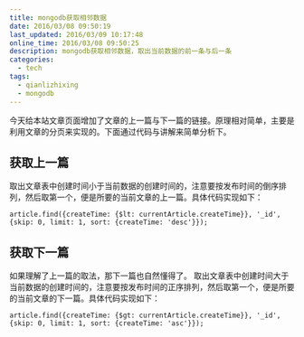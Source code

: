 ```yaml
---
title: mongodb获取相邻数据
date: 2016/03/08 09:50:19
last_updated: 2016/03/09 10:17:48
online_time: 2016/03/08 09:50:25
description: mongodb获取相邻数据，取出当前数据的前一条与后一条
categories:
  - tech
tags:
  - qianlizhixing
  - mongodb
---
```


今天给本站文章页面增加了文章的上一篇与下一篇的链接。原理相对简单，主要是利用文章的分页来实现的。下面通过代码与讲解来简单分析下。

## 获取上一篇
取出文章表中创建时间小于当前数据的创建时间的，注意要按发布时间的倒序排列，然后取第一个，便是所要的当前文章的上一篇。具体代码实现如下：
```
article.find({createTime: {$lt: currentArticle.createTime}}, '_id', {skip: 0, limit: 1, sort: {createTime: 'desc'}});
```

## 获取下一篇
如果理解了上一篇的取法，那下一篇也自然懂得了。
取出文章表中创建时间大于当前数据的创建时间的，注意要按发布时间的正序排列，然后取第一个，便是所要的当前文章的下一篇。具体代码实现如下：
```
article.find({createTime: {$gt: currentArticle.createTime}}, '_id', {skip: 0, limit: 1, sort: {createTime: 'asc'}});
```
